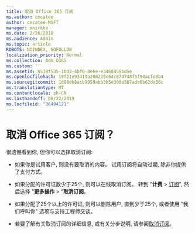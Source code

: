 ```yaml
---
title: 取消 Office 365 订阅
ms.author: cmcatee
author: cmcatee-MSFT
manager: mnirkhe
ms.date: 2/26/2018
ms.audience: Admin
ms.topic: article
ROBOTS: NOINDEX, NOFOLLOW
localization_priority: Normal
ms.collection: Adm_O365
ms.custom: ''
ms.assetid: 8518f535-1bd3-4bf0-8e6e-e3468459bd5e
ms.openlocfilehash: 19f21e93419a208229c64c874748f5f94acfe8b4
ms.sourcegitcommit: 1d98db8acb9959aba3b5e308a567ade6b62da56c
ms.translationtype: MT
ms.contentlocale: zh-CN
ms.lasthandoff: 08/22/2019
ms.locfileid: "36494121"
---
```

# <a name="cancelling-your-office-365-subscription"></a>取消 Office 365 订阅？

很遗憾看到你, 但你可以选择取消订阅:
  
- 如果你是试用客户, 则没有要取消的内容。 试用订阅将自动过期, 除非你提供了支付方式。

- 如果分配的许可证数少于25个, 则可以在线取消订阅。 转到 "**计费** \> [订阅](https://go.microsoft.com/fwlink/p/?linkid=842054)", 然后选择 "**更多操作** \> "**取消订阅**。

- 如果分配了25个以上的许可证, 则可以删除用户, 直到少于25个, 或者使用 "我们呼叫你" 选项与支持工程师交谈。

- 若要了解有关取消订阅的详细信息, 或有关分步说明, 请参阅[取消订阅](https://docs.microsoft.com/office365/admin/subscriptions-and-billing/cancel-your-subscription)。